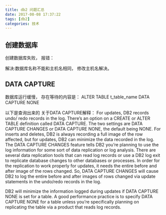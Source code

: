 ```yaml
---
title: db2 问题汇总
date: 2017-08-08 17:37:22
tags: [db2]
categories: 技术
---
```


## 创建数据库
创建数据库失败， 报错：

解决:数据库名称不能和主机名相同， 修改主机名解决。

## DATA CAPTURE
数据库运行缓慢， 存在等待的内容是： ALTER TABLE t_table_name DATA CAPTURE NONE

以下是查询出来的 关于DATA CAPTURE解释：
For updates, DB2 records undo/ redo records in the log. There’s an option on a CREATE or ALTER TABLE definition called DATA CAPTURE. The two settings are DATA CAPTURE CHANGES or DATA CAPTURE NONE, the default being NONE. For inserts and deletes, DB2 is always recording a full image of the row affected, but for updates, DB2 can minimize the data recorded in the log. The DATA CAPTURE CHANGES feature tells DB2 you’re planning to use the log information for some sort of data replication or log analysis. There are several data replication tools that can read log records or use a DB2 log exit to replicate database changes to other databases or processes. In order for the replication to work properly for updates, it needs the entire before and after image of the rows changed. So, DATA CAPTURE CHANGES will cause DB2 to log the entire before and after images of rows changed via update statements in the undo/redo records in the log.

DB2 will minimize the information logged during updates if DATA CAPTURE NONE is set for a table. A good performance practice is to specify DATA CAPTURE NONE for a table unless you’re specifically planning on replicating the table via a product that reads log records.
